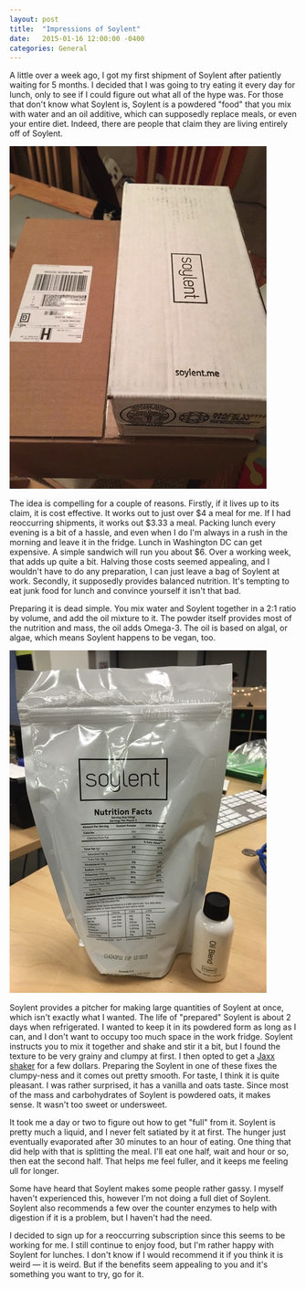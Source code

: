 ```yaml
---
layout: post
title:  "Impressions of Soylent"
date:   2015-01-16 12:00:00 -0400
categories: General
---
```


A little over a week ago, I got my first shipment of Soylent after patiently
waiting for 5 months. I decided that I was going to try eating it every day for
lunch, only to see if I could figure out what all of the hype was. For those
that don't know what Soylent is, Soylent is a powdered "food" that you mix with
water and an oil additive, which can supposedly replace meals, or even your
entire diet. Indeed, there are people that claim they are living entirely off of
Soylent.

![Soylent Boxes][1]

The idea is compelling for a couple of reasons. Firstly, if it lives up to its
claim, it is cost effective. It works out to just over $4 a meal for me. If I
had reoccurring shipments, it works out $3.33 a meal. Packing lunch every
evening is a bit of a hassle, and even when I do I'm always in a rush in the
morning and leave it in the fridge. Lunch in Washington DC can get expensive. A
simple sandwich will run you about $6. Over a working week, that adds up quite a
bit. Halving those costs seemed appealing, and I wouldn't have to do any
preparation, I can just leave a bag of Soylent at work. Secondly, it supposedly
provides balanced nutrition. It's tempting to eat junk food for lunch and
convince yourself it isn't that bad.

Preparing it is dead simple. You mix water and Soylent together in a 2:1 ratio
by volume, and add the oil mixture to it. The powder itself provides most of the
nutrition and mass, the oil adds Omega-3. The oil is based on algal, or algae,
which means Soylent happens to be vegan, too.

![Soylent Bag][2]

Soylent provides a pitcher for making large quantities of Soylent at once, which
isn't exactly what I wanted. The life of "prepared" Soylent is about 2 days when
refrigerated. I wanted to keep it in its powdered form as long as I can, and I
don't want to occupy too much space in the work fridge. Soylent instructs you to
mix it together and shake and stir it a bit, but I found the texture to be very
grainy and clumpy at first. I then opted to get a [Jaxx shaker][3] for a few dollars.
Preparing the Soylent in one of these fixes the clumpy-ness and it comes out
pretty smooth. For taste, I think it is quite pleasant. I was rather surprised,
it has a vanilla and oats taste. Since most of the mass and carbohydrates of
Soylent is powdered oats, it makes sense. It wasn't too sweet or undersweet.

It took me a day or two to figure out how to get "full" from it. Soylent is
pretty much a liquid, and I never felt satiated by it at first. The hunger just
eventually evaporated after 30 minutes to an hour of eating. One thing that did
help with that is splitting the meal. I'll eat one half, wait and hour or so,
then eat the second half. That helps me feel fuller, and it keeps me feeling 
ull for longer.

Some have heard that Soylent makes some people rather gassy. I myself haven't
experienced this, however I'm not doing a full diet of Soylent. Soylent also
recommends a few over the counter enzymes to help with digestion if it is a
problem, but I haven't had the need.

I decided to sign up for a reoccurring subscription since this seems to be
working for me. I still continue to enjoy food, but I'm rather happy with
Soylent for lunches. I don't know if I would recommend it if you think it is
weird — it is weird. But if the benefits seem appealing to you and it's
something you want to try, go for it.

[1]: /images/soylent.jpg
[2]: /images/soylent-bag.jpg
[3]: https://www.amazon.com/Fit-Fresh-Shaker-28-Ounce-Assorted/dp/B00BF7VL2I
